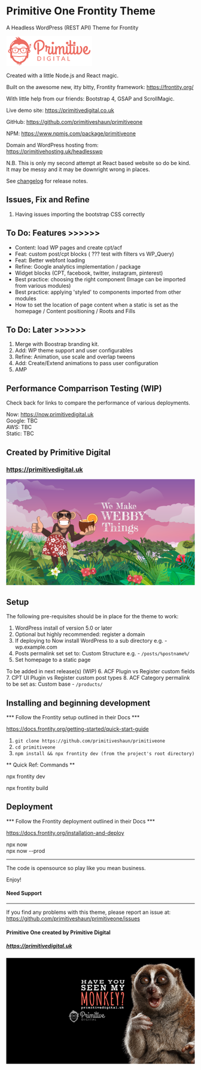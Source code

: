 # Primitive One Frontity Theme
A Headless WordPress (REST API) Theme for Frontity

![screenshot](../../img/punky.png)

Created with a little Node.js and React magic. 

Built on the awesome new, itty bitty, Frontity framework: https://frontity.org/ 

With little help from our friends: Bootstrap 4, GSAP and ScrollMagic. 

Live demo site: https://primitivedigital.co.uk  

GitHub: https://github.com/primitiveshaun/primitiveone

NPM: https://www.npmjs.com/package/primitiveone

Domain and WordPress hosting from: https://primitivehosting.uk/headlesswp

N.B. This is only my second attempt at React based website so do be kind.  
It may be messy and it may be downright wrong in places.	

See [changelog](CHANGELOG.md) for release notes.


## Issues, Fix and Refine ###

1. Having issues importing the bootstrap CSS correctly


## To Do: Features >>>>>>
- Content: load WP pages and create cpt/acf
- Feat: custom post/cpt blocks ( ??? test with filters vs WP_Query)
- Feat: Better webfont loading
- Refine: Google analytics implementation / package
- Widget blocks (CPT, facebook, twitter, instagram, pinterest)
- Best practice: choosing the right component (Image can be imported from various modules)
- Best practice: applying 'styled' to components imported from other modules 
- How to set the location of page content when a static is set as the homepage / Content positioning / Roots and Fills


## To Do: Later >>>>>>

1. Merge with Boostrap branding kit.
2. Add: WP theme support and user configurables
3. Refine: Animation, use scale and overlap tweens
4. Add: Create/Extend animations to pass user configuration
5. AMP


## Performance Comparrison Testing (WIP)
Check back for links to compare the performance of various deployments.  

Now: https://now.primitivedigital.uk  
Google: TBC  
AWS: TBC  
Static: TBC  


## Created by Primitive Digital
### https://primitivedigital.uk

![screenshot](../../img/webby.png)

Setup
-----

The following pre-requisites should be in place for the theme to work:

1. WordPress install of version 5.0 or later
2. Optional but highly recommended: register a domain
3. If deploying to Now install WordPress to a sub directory e.g. - wp.example.com
4. Posts permalink set set to: Custom Structure e.g. - `/posts/%postname%/`
5. Set homepage to a static page

To be added in next release(s) (WIP)
6. ACF Plugin vs Register custom fields
7. CPT UI Plugin vs Register custom post types
8. ACF Category permalink to be set as: Custom base - `/products/`

Installing and beginning development
------------------------------------

*** Follow the Frontity setup outlined in their Docs ***

https://docs.frontity.org/getting-started/quick-start-guide


1. `git clone https://github.com/primitiveshaun/primitiveone`
2. `cd primitiveone`
3. `npm install && npx frontity dev (from the project's root directory)`

** Quick Ref: Commands **

npx frontity dev  

npx frontity build  


Deployment
------------------------------------

*** Follow the Frontity deployment outlined in their Docs ***

https://docs.frontity.org/installation-and-deploy

npx now  
npx now --prod  


------------------------------------

The code is opensource so play like you mean business.

Enjoy!


#### Need Support
-------

If you find any problems with this theme, please report an issue at:  
https://github.com/primitiveshaun/primitiveone/issues

#### Primitive One created by Primitive Digital
##### https://primitivedigital.uk

![screenshot](../../img/haveyouseenit.jpg)
